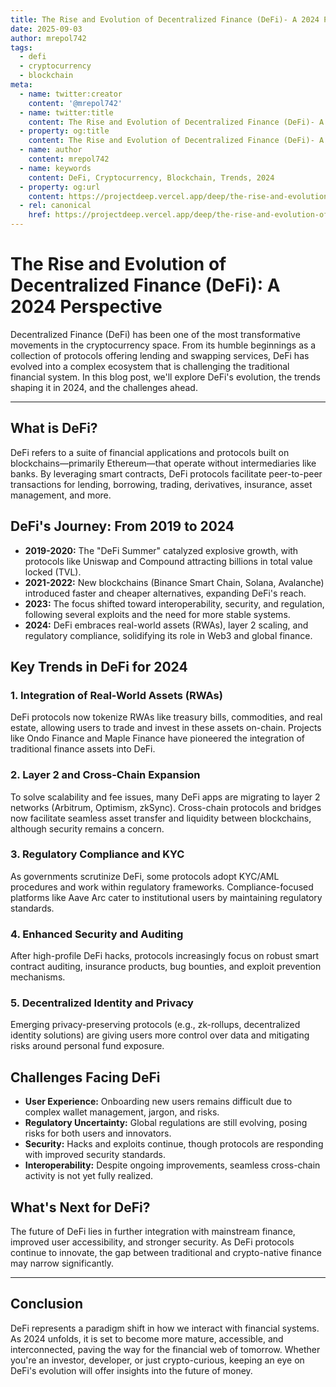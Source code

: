 ```yaml
---
title: The Rise and Evolution of Decentralized Finance (DeFi)- A 2024 Perspective
date: 2025-09-03
author: mrepol742
tags:
  - defi
  - cryptocurrency
  - blockchain
meta:
  - name: twitter:creator
    content: '@mrepol742'
  - name: twitter:title
    content: The Rise and Evolution of Decentralized Finance (DeFi)- A 2024 Perspective
  - property: og:title
    content: The Rise and Evolution of Decentralized Finance (DeFi)- A 2024 Perspective
  - name: author
    content: mrepol742
  - name: keywords
    content: DeFi, Cryptocurrency, Blockchain, Trends, 2024
  - property: og:url
    content: https://projectdeep.vercel.app/deep/the-rise-and-evolution-of-decentralized-finance-defi-a-2024-perspective/
  - rel: canonical
    href: https://projectdeep.vercel.app/deep/the-rise-and-evolution-of-decentralized-finance-defi-a-2024-perspective/
---
```


# The Rise and Evolution of Decentralized Finance (DeFi): A 2024 Perspective

Decentralized Finance (DeFi) has been one of the most transformative movements in the cryptocurrency space. From its humble beginnings as a collection of protocols offering lending and swapping services, DeFi has evolved into a complex ecosystem that is challenging the traditional financial system. In this blog post, we'll explore DeFi's evolution, the trends shaping it in 2024, and the challenges ahead.

---

## What is DeFi?

DeFi refers to a suite of financial applications and protocols built on blockchains—primarily Ethereum—that operate without intermediaries like banks. By leveraging smart contracts, DeFi protocols facilitate peer-to-peer transactions for lending, borrowing, trading, derivatives, insurance, asset management, and more.

## DeFi's Journey: From 2019 to 2024

- **2019-2020:** The "DeFi Summer" catalyzed explosive growth, with protocols like Uniswap and Compound attracting billions in total value locked (TVL).
- **2021-2022:** New blockchains (Binance Smart Chain, Solana, Avalanche) introduced faster and cheaper alternatives, expanding DeFi's reach.
- **2023:** The focus shifted toward interoperability, security, and regulation, following several exploits and the need for more stable systems.
- **2024:** DeFi embraces real-world assets (RWAs), layer 2 scaling, and regulatory compliance, solidifying its role in Web3 and global finance.

## Key Trends in DeFi for 2024

### 1. **Integration of Real-World Assets (RWAs)**

DeFi protocols now tokenize RWAs like treasury bills, commodities, and real estate, allowing users to trade and invest in these assets on-chain. Projects like Ondo Finance and Maple Finance have pioneered the integration of traditional finance assets into DeFi.

### 2. **Layer 2 and Cross-Chain Expansion**

To solve scalability and fee issues, many DeFi apps are migrating to layer 2 networks (Arbitrum, Optimism, zkSync). Cross-chain protocols and bridges now facilitate seamless asset transfer and liquidity between blockchains, although security remains a concern.

### 3. **Regulatory Compliance and KYC**

As governments scrutinize DeFi, some protocols adopt KYC/AML procedures and work within regulatory frameworks. Compliance-focused platforms like Aave Arc cater to institutional users by maintaining regulatory standards.

### 4. **Enhanced Security and Auditing**

After high-profile DeFi hacks, protocols increasingly focus on robust smart contract auditing, insurance products, bug bounties, and exploit prevention mechanisms.

### 5. **Decentralized Identity and Privacy**

Emerging privacy-preserving protocols (e.g., zk-rollups, decentralized identity solutions) are giving users more control over data and mitigating risks around personal fund exposure.

## Challenges Facing DeFi

- **User Experience:** Onboarding new users remains difficult due to complex wallet management, jargon, and risks.
- **Regulatory Uncertainty:** Global regulations are still evolving, posing risks for both users and innovators.
- **Security:** Hacks and exploits continue, though protocols are responding with improved security standards.
- **Interoperability:** Despite ongoing improvements, seamless cross-chain activity is not yet fully realized.

## What's Next for DeFi?

The future of DeFi lies in further integration with mainstream finance, improved user accessibility, and stronger security. As DeFi protocols continue to innovate, the gap between traditional and crypto-native finance may narrow significantly.

---

## Conclusion

DeFi represents a paradigm shift in how we interact with financial systems. As 2024 unfolds, it is set to become more mature, accessible, and interconnected, paving the way for the financial web of tomorrow. Whether you're an investor, developer, or just crypto-curious, keeping an eye on DeFi's evolution will offer insights into the future of money.
